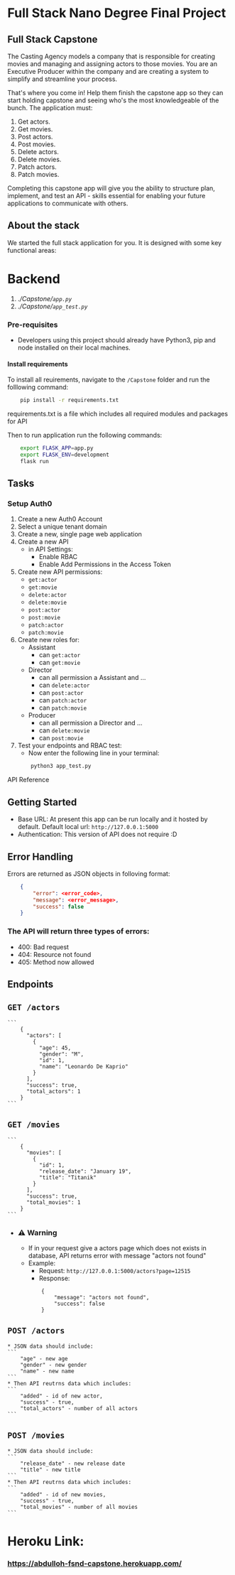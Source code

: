 # Full Stack Nano Degree Final Project
## Full Stack Capstone

The Casting Agency models a company that is responsible for creating movies and managing and assigning actors to those movies. You are an Executive Producer
within the company and are creating a system to simplify and streamline your process. 

That's where you come in! Help them finish the capstone app so they can start holding capstone and seeing who's the most knowledgeable of the bunch. The 
application must:

1. Get actors.
2. Get movies.
3. Post actors.
4. Post movies.
5. Delete actors.
6. Delete movies.
7. Patch actors.
8. Patch movies.

Completing this capstone app will give you the ability to structure plan, implement, and test an API - skills essential for enabling your future applications to
communicate with others.

## About the stack

We started the full stack application for you. It is designed with some key functional areas:

# Backend
1. *./Capstone/`app.py`*
2. *./Capstone/`app_test.py`*

### Pre-requisites
* Developers using this project should already have Python3, pip and node installed on their local machines.
#### Install requirements
To install all reuirements, navigate to the `/Capstone` folder and run the folllowing command:
```bash
    pip install -r requirements.txt
```
requirements.txt is a file which includes all required modules and packages for API

Then to run application run the following commands:
```bash
    export FLASK_APP=app.py
    export FLASK_ENV=development
    flask run
```

## Tasks

### Setup Auth0

1. Create a new Auth0 Account
2. Select a unique tenant domain
3. Create a new, single page web application
4. Create a new API
   - in API Settings:
     - Enable RBAC
     - Enable Add Permissions in the Access Token
5. Create new API permissions:
   - `get:actor`
   - `get:movie`
   - `delete:actor`
   - `delete:movie`
   - `post:actor`
   - `post:movie`
   - `patch:actor`
   - `patch:movie`
6. Create new roles for:
   - Assistant
     - can `get:actor`
     - can `get:movie`
   - Director
     - can all permission a Assistant and ...
     - can `delete:actor`
     - can `post:actor`
     - can `patch:actor`
     - can `patch:movie`
   - Producer
     - can all permission a Director and ...
     - can `delete:movie`
     - can `post:movie` 
7. Test your endpoints and RBAC test: 
   - Now enter the following line in your terminal: 
   ```bash
       python3 app_test.py
   ```
 API Reference

## Getting Started
* Base URL: At present this app can be run locally and it hosted by default. Default local url: ` http://127.0.0.1:5000 `
* Authentication: This version of API does not require :D

## Error Handling
Errors are returned as JSON objects in folloving format:
```json
    {
        "error": <error_code>,
        "message": <error_message>,
        "success": false
    }
```

### The API will return three types of errors: <br>
* 400: Bad request 
* 404: Resource not found 
* 405: Method now allowed 

## Endpoints

## `GET /actors`
    ```
        {
          "actors": [
            {
              "age": 45,
              "gender": "M",
              "id": 1,
              "name": "Leonardo De Kaprio"
            }
          ],
          "success": true,
          "total_actors": 1
        }
    ```
    
## `GET /movies`
    ```
        {
          "movies": [
            {
              "id": 1,
              "release_date": "January 19",
              "title": "Titanik"
            }
          ],
          "success": true,
          "total_movies": 1
        }
    ```
    
* ### ⚠️ Warning
    * If  in your request give a actors page which does not exists in database, API returns error with message "actors not found"
    * Example:
        * Request: ` http://127.0.0.1:5000/actors?page=12515 `
        * Response:
        ```
            {
                "message": "actors not found",
                "success": false
            }
        ```
        
## `POST /actors`
    * JSON data should include:
    ```
        "age" - new age
        "gender" - new gender
        "name" - new name
    ```
    * Then API reutrns data which includes:
    ```
        "added" - id of new actor,
        "success" - true,
        "total_actors" - number of all actors
    ```

## `POST /movies`
    * JSON data should include:
    ```
        "release_date" - new release date
        "title" - new title
    ```
    * Then API reutrns data which includes:
    ```
        "added" - id of new movies,
        "success" - true,
        "total_movies" - number of all movies
    ```
    
# Heroku Link: 
### https://abdulloh-fsnd-capstone.herokuapp.com/
